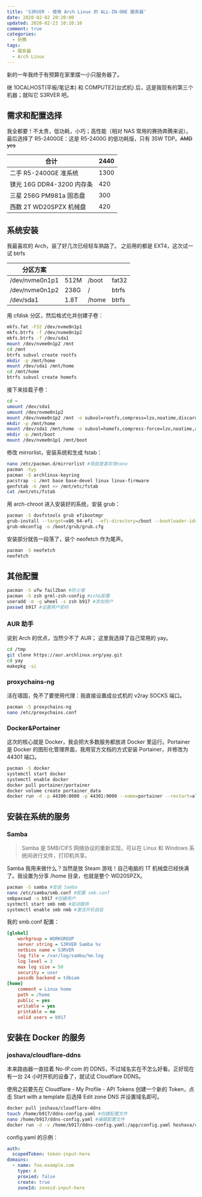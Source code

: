 ```yaml
---
title: 'S3RVER - 使用 Arch Linux 的 ALL-IN-ONE 服务器'
date: 2020-02-02 20:20:00
updated: 2020-02-23 10:10:10
comment: true
categories:
  - 折腾
tags:
  - 服务器
  - Arch Linux
---
```


新的一年我终于有预算在家里摆一小只服务器了。

<!-- more -->

继 1OCALHOST(平板/笔记本) 和 COMPUTE2(台式机) 后，这是我现有的第三个机器；就叫它 S3RVER 吧。

## 需求和配置选择

我全都要！不太贵，低功耗，小巧；高性能（相对 NAS 常用的赛扬奔腾来说）。
最后选择了 R5-2400GE：这是 R5-2400G 的低功耗版，只有 35W TDP。~~AMD yes~~

| 合计                      | 2440 |
| ------------------------- | ---- |
| 二手 R5-2400GE 准系统     | 1300 |
| 镁光 16G DDR4-3200 内存条 | 420  |
| 三星 256G PM981a 固态盘   | 300  |
| 西数 2T WD20SPZX 机械盘   | 420  |

## 系统安装

我最喜欢的 Arch，装了好几次已经轻车熟路了。
之前用的都是 EXT4，这次试一试 btrfs

| 分区方案       |      |       |       |
| -------------- | ---- | ----- | ----- |
| /dev/nvme0n1p1 | 512M | /boot | fat32 |
| /dev/nvme0n1p2 | 238G | /     | btrfs |
| /dev/sda1      | 1.8T | /home | btrfs |

用 cfdisk 分区，然后格式化并创建子卷：

```bash
mkfs.fat -F32 /dev/nvme0n1p1
mkfs.btrfs -f /dev/nvme0n1p2
mkfs.btrfs -f /dev/sda1
mount /dev/nvme0n1p2 /mnt
cd /mnt
btrfs subvol create rootfs
mkdir -p /mnt/home
mount /dev/sda1 /mnt/home
cd /mnt/home
btrfs subvol create homefs
```

接下来挂载子卷：

```bash
cd ~
umount /dev/sda1
umount /dev/nvme0n1p2
mount /dev/nvme0n1p2 /mnt -o subvol=rootfs,compress=lzo,noatime,discard,ssd,space_cache
mkdir -p /mnt/home
mount /dev/sda1 /mnt/home -o subvol=homefs,compress-force=lzo,noatime,autodefrag,space_cache
mkdir -p /mnt/boot
mount /dev/nvme0n1p1 /mnt/boot
```

修改 mirrorlist，安装系统和生成 fstab：

```bash
nano /etc/pacman.d/mirrorlist #我就是喜欢用nano
pacman -Syy
pacman -S archlinux-keyring
pacstrap -i /mnt base base-devel linux linux-firmware
genfstab -U /mnt >> /mnt/etc/fstab
cat /mnt/etc/fstab
```

用 arch-chroot 进入安装好的系统，安装 grub：

```bash
pacman -S dosfstools grub efibootmgr
grub-install --target=x86_64-efi --efi-directory=/boot --bootloader-id=arch --recheck
grub-mkconfig -o /boot/grub/grub.cfg
```

安装部分就告一段落了，装个 neofetch 作为尾声。

```bash
pacman -S neofetch
neofetch
```

## 其他配置

```bash
pacman -S ufw fail2ban #防火墙
pacman -S zsh grml-zsh-config #zsh&配置
useradd -m -g wheel -s zsh b917 #添加用户
passwd b917 #设置用户密码
```

### AUR 助手

说到 Arch 的优点，当然少不了 AUR；
这里我选择了自己常用的 yay。

```bash
cd /tmp
git clone https://aur.archlinux.org/yay.git
cd yay
makepkg -si
```

### proxychains-ng

活在墙国，免不了要使用代理：我直接设置成台式机的 v2ray SOCKS 端口。

```bash
pacman -S proxychains-ng
nano /etc/proxychains.conf
```

### Docker&Portainer

这次的核心就是 Docker，我会把大多数服务都放进 Docker 里运行。Portainer 是 Docker 的图形化管理界面，我用官方文档的方式安装 Portainer，并修改为 44301 端口。

```bash
pacman -S docker
systemctl start docker
systemctl enable docker
docker pull portainer/portainer
docker volume create portainer_data
docker run -d -p 44300:8000 -p 44301:9000 --name=portainer --restart=always -v /var/run/docker.sock:/var/run/docker.sock -v portainer_data:/data portainer/portainer
```

## 安装在系统的服务

### Samba

> Samba 是 SMB/CIFS 网络协议的重新实现，可以在 Linux 和 Windows 系统间进行文件，打印机共享。

Samba 我用来做什么？当然是放 Steam 游戏！自己电脑的 1T 机械盘已经快满了。我设置为分享 /home 目录，也就是整个 WD20SPZX。

```bash
pacman -S samba #安装 Samba
nano /etc/samba/smb.conf #配置 smb.conf
smbpasswd -a b917 #创建用户
systmctl start smb nmb #启动服务
systemctl enable smb nmb #激活开机自启
```

我的 smb.conf 配置：

```ini
[global]
    workgroup = WORKGROUP
    server string = S3RVER Samba %v
    netbios name = S3RVER
    log file = /var/log/samba/%m.log
    log level = 3
    max log size = 50
    security = user
    passdb backend = tdbsam
[home]
    comment = Linux home
    path = /home
    public = yes
    writable = yes
    printable = no
    valid users = b917
```

## 安装在 Docker 的服务

### joshava/cloudflare-ddns

本来路由器一直挂着 No-IP.com 的 DDNS，不过域名实在不怎么好看。正好现在有一台 24 小时开机的设备了，就试试 Cloudflare DDNS。

使用之前要先在 Cloudflare - My Profile - API Tokens 创建一个新的 Token，点击 Start with a template 后选择 Edit zone DNS 并设置域名即可。

```bash
docker pull joshava/cloudflare-ddns
touch /home/b917/ddns-config.yaml #创建配置文件
nano /home/b917/ddns-config.yaml #编辑配置文件
docker run -d -v /home/b917/ddns-config.yaml:/app/config.yaml hoshava/cloudflare-ddns
```

config.yaml 的示例：

```yaml
auth:
  scopedToken: token-input-here
domains:
  - name: foo.example.com
    type: A
    proxied: false
    create: true
    zoneId: zoneid-input-here
```
